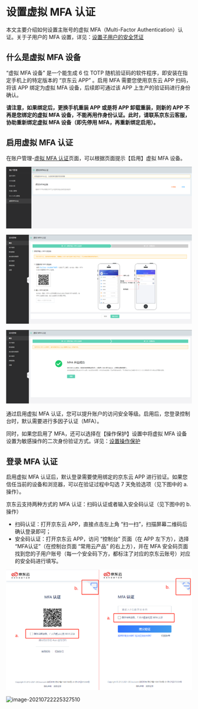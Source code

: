# 设置虚拟 MFA 认证

本文主要介绍如何设置主账号的虚拟 MFA（Multi-Factor Authentication）认证。关于子用户的 MFA 设置，详见：[设置子用户的安全凭证](../../../documentation/Management/IAM/Operation-manual/User-management/setting-user-credentials.md)

## 什么是虚拟 MFA 设备

“虚拟 MFA 设备” 是一个能生成 6 位 TOTP 随机验证码的软件程序，即安装在指定手机上的特定版本的 “京东云 APP” 。启用 MFA 需要您使用京东云 APP 扫码，将该 APP 绑定为虚拟 MFA 设备，后续即可通过该 APP 上生产的验证码进行身份确认。

**请注意，如果绑定后，更换手机重装 APP 或是将 APP 卸载重装，则新的 APP 不再是您绑定的虚拟 MFA 设备，不能再用作身份认证。此时，请联系京东云客服，协助重新绑定虚拟 MFA 设备（即先停用 MFA，再重新绑定启用）。**

## 启用虚拟 MFA 认证

在账户管理-[虚拟 MFA 认证](https://uc.jdcloud.com/account/mfa)页面，可以根据页面提示【启用】虚拟 MFA 设备。

![image-20210722223221246](../../../image/User/Account-Mgmt/image-20210722223221246.png)

![image-20210722224234264](../../../image/User/Account-Mgmt/image-20210722224234264.png)

![image-20210722224409401](../../../image/User/Account-Mgmt/image-20210722224409401.png)

通过启用虚拟 MFA 认证，您可以提升账户的访问安全等级。启用后，您登录控制台时，默认需要进行多因子认证（MFA）。

同时，如果您启用了 MFA，还可以选择在【操作保护】设置中将虚拟 MFA 设备设置为敏感操作的二次身份验证方式。详见：[设置操作保护](../../../documentation/User-Service/Security-Operation-Protection/Operation-Protection.md)

## 登录 MFA 认证

启用虚拟 MFA 认证后，默认登录需要使用绑定的京东云 APP 进行验证。如果您信任当前的设备和浏览器，可以在验证过程中勾选 7 天免验选项（见下图中的 a. 操作）。

京东云支持两种方式的 MFA 认证：扫码认证或者输入安全码认证（见下图中的 b. 操作）

- 扫码认证：打开京东云 APP，直接点击左上角 “扫一扫”，扫描屏幕二维码后确认登录即可；
- 安全码认证：打开京东云 APP，访问 “控制台” 页面（在 APP 左下方），选择 “MFA认证”（在控制台页面 “常用云产品” 的右上方），并在 MFA 安全码页面找到您的子用户账号（每一个安全码下方，都标注了对应的京东云账号）对应的安全码进行填写。

![image-20210716134853204](../../../image/IAM/SubUserManagement/image-20210716134853204.png)

![image-20210722225327510](../../../image/IAM/SubUserManagement/image-20210722225327510.png)


